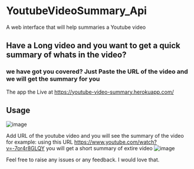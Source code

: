 # YoutubeVideoSummary_Api
A web interface that will help summaries a Youtube video

## Have a Long video and you want to get a quick summary of whats in the video?
### we have got you covered? Just Paste the URL of the video and we will get the summary for you

The app the Live at https://youtube-video-summary.herokuapp.com/

## Usage
![image](https://user-images.githubusercontent.com/55235435/132866771-29b3fc39-0798-4d53-80f0-ec6afc35c0d2.png)

Add URL of the youtube video and you will see the summary of the video
for example: using this URL  https://www.youtube.com/watch?v=-7or4r8GLQY
you will get a short summary of extire video
![image](https://user-images.githubusercontent.com/55235435/132866713-3a171092-54de-4967-bb3f-e00202456dc7.png)


Feel free to raise any issues or any feedback. I would love that. 
